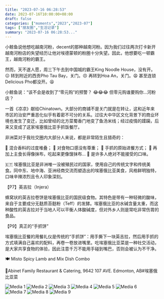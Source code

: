 ```yaml
---
title: "2023-07-16 06:28:53"
date: 2023-07-16T10:00:00+08:00
draft: false
categories: ["moments","2023","2023-07"]
tags: ["朋友圈","生活记录"]
summary: "2023-07-16 06:28:53..."
---
```


小鲸鱼说他想吃越南河粉，decent的那种越南河粉。因为我们过往两次打卡新开越南河粉店的失望经历让他对埃德蒙顿的粉圈十分失望。因此，他想要吃一顿霸王，越南河粉的霸王。

然而，天不遂人愿，周三下午去到中国城的霸王King Noodle House，没有开。😖
转到附近的西贡Pho Tau Bay，关门。😣
再转到Hoa An，关门。😩
甚至连锁Delicious Pho都没开。😫

小鲸鱼说：“该不会是收到了“零元购”的预警？
😂😂😂 但零元购谁要购你…河粉店？

一首《凉凉》献给Chinatown。大部分的商铺不是关门就是在转让，这和近年来市区的治安严重恶化似乎有着密不可分的关系。过往大中华区文化背景下的商业环境也发生了变迁，比如曾经的北方菜蜀香门地变了鱼汤米线；经过疫情的蹂躏，后来又变成了这家埃塞俄比亚手抓饭餐厅。

非洲菜对于我社交圈内大部分人来说，都是非常陌生且猎奇的：

🥴 混合香料的过度堆叠；
🥴 对食物口感没有尊重；
🥴 手抓的原始进餐方式；
🥴 再加上主食长得像抹布，吃起来更像馊抹布…
🤮 是许多人绝对不能接受的口味。

🇪🇹 埃塞俄比亚是非洲唯一没被殖民过的国家，使用自己的传统文字和传统美食。同中东、地中海、亚洲经商交流而塑造出的埃塞俄比亚美食，风格鲜明独特，口味辛辣浓烈且令人印象深刻。

【P7】英吉拉（Injera）

蜂窝状的英吉拉卷饼是埃塞俄比亚的国民级食物。其特色是带有一种轻微的酸味，来自于主要成分无麸质苔麸粉（Teff）的发酵。埃塞俄比亚的水碱含量太重，而这种酸性的英吉拉对于当地人可以平衡人体酸碱度，但对外乡人则是常吃非常伤胃的食品。

【P9】真正的“手抓饼”

埃塞俄比亚餐的用餐礼仪是传统的“手抓饼”：用手撕下一块英吉拉，然后用手抓的方式填满自己喜欢的配料，再卷一卷放进嘴里。吃埃塞俄比亚菜是一种社交活动，是大家共享食物的体验，因此注意千万不能用手碰到嘴巴，否则会被认为不干净。

🍽️ Misto Spicy Lamb and Mix Dish Combo

📍Abinet Family Restaurant & Catering, 9642 107 AVE. Edmonton, AB
​
​#埃塞俄比亚菜

![Media 1](/Moments/photos/2023-07-16/202307160628530.jpg)
![Media 2](/Moments/photos/2023-07-16/202307160628531.jpg)
![Media 3](/Moments/photos/2023-07-16/202307160628532.jpg)
![Media 4](/Moments/photos/2023-07-16/202307160628533.jpg)
![Media 5](/Moments/photos/2023-07-16/202307160628534.jpg)
![Media 6](/Moments/photos/2023-07-16/202307160628535.jpg)
![Media 7](/Moments/photos/2023-07-16/202307160628536.jpg)
![Media 8](/Moments/photos/2023-07-16/202307160628537.jpg)
![Media 9](/Moments/photos/2023-07-16/202307160628538.jpg)


